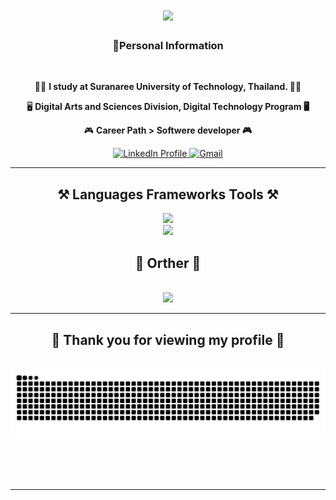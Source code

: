<h1 align="center">
<img src="https://readme-typing-svg.herokuapp.com/?font=Poppins&size=35&center=true&vCenter=true&width=500&height=70&duration=4000&color=ff0000&lines=Hi+Everyone!+👋;+I'm+Wave+Softwere+developer;" />


</h1>

<h3 align="center">👤Personal Information</h3>

<br/>

<div align="center">
 
 🧑‍💻 **I study at Suranaree University of Technology, Thailand. 🧑‍💻**
 
 🖥️ **Digital Arts and Sciences Division, Digital Technology Program 🖥️**

🎮 **Career Path > Softwere developer 🎮** 



 </div>


<div align="center"> 
 <a href="https://www.linkedin.com/in/watcharin-phusompong-59432a336/" target="_blank">
    <img src="https://img.shields.io/badge/LinkedIn-0077B5?style=for-the-badge&logo=linkedin&logoColor=white" alt="LinkedIn Profile" />
</a>
  <a href="mailto:wave.watcharin02@gmail.com">
    <img src="https://img.shields.io/badge/Gmail-333333?style=for-the-badge&logo=gmail&logoColor=red" alt="Gmail" />
</a>


</div>


 <hr/>
 
<h2 align="center">⚒️ Languages Frameworks Tools ⚒️</h2>

<div align="center">
    <img src="https://skillicons.dev/icons?i=html,css,javascript,react,php,cs,cpp,java,wordpress" /></br>
    <img src="https://skillicons.dev/icons?i=docker,eclipse,firebase,github,ubuntu,vscode,visualstudio" /></br>

</div>

<h2 align="center">🤖 Orther 🤖</h2>
<br/>
<div align="center">
    <img src="https://skillicons.dev/icons?i=ps,discord,figma" /><br>
</div>




<hr/>

<div align="center">
  <h2>🐍 Thank you for viewing my profile 🐍</h2>
  <br>
  <img alt="snake eating my contributions" src="https://raw.githubusercontent.com/salesp07/salesp07/output/github-contribution-grid-snake.svg" />
  
  <br/><br/><br/>
</div>

<hr/>
